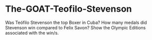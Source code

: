 # The-GOAT-Teofilo-Stevenson
Was Teófilo Stevenson the top Boxer in Cuba?
How many medals did Stevenson win compared to Felix Savon? Show the Olympic Editions associated with the win/s.
